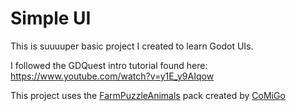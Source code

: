 # Simple UI

This is suuuuper basic project I created to learn Godot UIs. 

I followed the GDQuest intro tutorial found here: https://www.youtube.com/watch?v=y1E_y9AIqow

This project uses the [FarmPuzzleAnimals](https://comigo.itch.io/farm-puzzle-animals) pack created by [CoMiGo](https://comigo.itch.io/)
